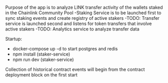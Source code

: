 Purpose of the app is to analyze LINK transfer activity of the wallets staked in the Chainlink Community Pool
-Staking Service is to be launched first to sync staking events and create registry of active stakers
-TODO: Transfer service is launched second and listens for token transfers that involve active stakers
-TODO: Analytics service to analyze transfer data

Startup:

- docker-compose up -d to start postgres and redis
- npm install (staker-service)
- npm run dev (staker-service)

Collection of historical contract events will begin from the contract deployment block on the first start

<!-- TODO:
        - dockerize Staker + Transfer services
        - API to trigger sync + start/stop listeners
 -->
